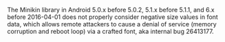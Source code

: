 The Minikin library in Android 5.0.x before 5.0.2, 5.1.x before 5.1.1, and 6.x before 2016-04-01 does not properly consider negative size values in font data, which allows remote attackers to cause a denial of service (memory corruption and reboot loop) via a crafted font, aka internal bug 26413177.